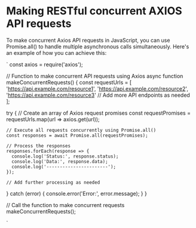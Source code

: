 # Making RESTful concurrent AXIOS API requests

To make concurrent Axios API requests in JavaScript, you can use Promise.all() to handle multiple asynchronous calls simultaneously. Here's an example of how you can achieve this:

`
const axios = require('axios');

// Function to make concurrent API requests using Axios
async function makeConcurrentRequests() {
  const requestUrls = [
    'https://api.example.com/resource1',
    'https://api.example.com/resource2',
    'https://api.example.com/resource3'
    // Add more API endpoints as needed
  ];

  try {
    // Create an array of Axios request promises
    const requestPromises = requestUrls.map(url => axios.get(url));

    // Execute all requests concurrently using Promise.all()
    const responses = await Promise.all(requestPromises);

    // Process the responses
    responses.forEach(response => {
      console.log('Status:', response.status);
      console.log('Data:', response.data);
      console.log('-----------------------');
    });

    // Add further processing as needed

  } catch (error) {
    console.error('Error:', error.message);
  }
}

// Call the function to make concurrent requests
makeConcurrentRequests();


`
